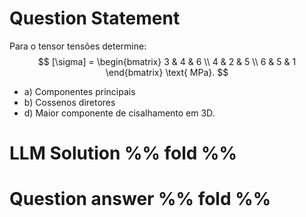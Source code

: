 # Question Statement
Para o tensor tensões determine:
$$
[\sigma] = \begin{bmatrix}
3 & 4 & 6 \\
4 & 2 & 5 \\
6 & 5 & 1
\end{bmatrix} \text{ MPa}.
$$
- a) Componentes principais
- b) Cossenos diretores
- d) Maior componente de cisalhamento em 3D.


# LLM Solution %% fold %%


# Question answer %% fold %%
